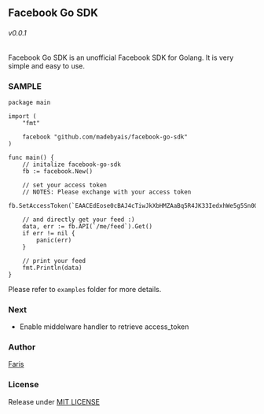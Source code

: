 Facebook Go SDK
------------------------
###### v0.0.1

Facebook Go SDK is an unofficial Facebook SDK for Golang.
It is very simple and easy to use.

### SAMPLE

```
package main

import (
	"fmt"

	facebook "github.com/madebyais/facebook-go-sdk"
)

func main() {
	// initalize facebook-go-sdk
	fb := facebook.New()

	// set your access token
	// NOTES: Please exchange with your access token
	fb.SetAccessToken(`EAACEdEose0cBAJ4cTiwJkXbHMZAaBq5R4JK33IedxhWe5g5Sn0OWVQz85cYb1RSuV2idZAoGbtGPSZAWZBqApQ71MbigYDptl0o7li1luYIcgae5Q8ZC00qrNZAsKATFMS7AIEsgEzbYQMZAt58e2zVzoR0brphfm67QNkZBw3lCrHjDpM0lJD0Uvf2EHwlcsTZBlyUQQZCFYZC8wZDZD`)

	// and directly get your feed :)
	data, err := fb.API(`/me/feed`).Get()
	if err != nil {
		panic(err)
	}

	// print your feed
	fmt.Println(data)
}

```

Please refer to `examples` folder for more details.

### Next

- Enable middelware handler to retrieve access_token

### Author

[Faris](madebyais@gmail.com)

### License

Release under [MIT LICENSE](https://github.com/madebyais/facebook-go-sdk/blob/master/LICENSE)
